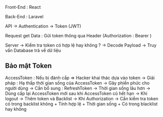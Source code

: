 Front-End : React

Back-End : Laravel

API -> Authentication -> Token (JWT)

Request get Data : Gửi token thông qua Header (Authorization : Bearer <token>)

Server -> Kiểm tra token có hợp lệ hay không ? -> Decode Payload -> Truy vấn Database trả về dữ liệu

## Bảo mật Token

AccessToken : Nếu bị đánh cắp => Hacker khai thác dựa vào token
-> Giải pháp : Hạ thấp thời gian sống của AccessToken -> Gây phiền phức cho người dùng
-> Cần bổ sung : RefreshToken -> Thời gian sống lâu hơn -> Dùng cấp lại AccessToken mới sau khi AccessToken cũ hết hạn
-> Khi logout -> Thêm token và Backlist -> Khi Authorization -> Cần kiểm tra token có trong backlist không
    + Tính hợp lệ
    + Thời gian sống
    + Có trong blacklist hay không

